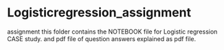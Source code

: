 # Logisticregression_assignment
assignment
this folder contains the NOTEBOOK file for Logistic regression CASE study.
and pdf file of question answers explained as pdf file.
